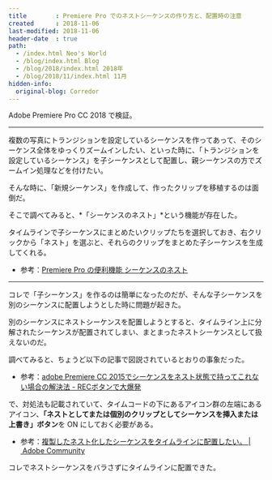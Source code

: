 ```yaml
---
title        : Premiere Pro でのネストシーケンスの作り方と、配置時の注意
created      : 2018-11-06
last-modified: 2018-11-06
header-date  : true
path:
  - /index.html Neo's World
  - /blog/index.html Blog
  - /blog/2018/index.html 2018年
  - /blog/2018/11/index.html 11月
hidden-info:
  original-blog: Corredor
---
```


Adobe Premiere Pro CC 2018 で検証。

---

複数の写真にトランジションを設定しているシーケンスを作ってあって、そのシーケンス全体をゆっくりズームインしたい、といった時に、「トランジションを設定しているシーケンス」を子シーケンスとして配置し、親シーケンスの方でズームイン処理などを付けたい。

そんな時に、「新規シーケンス」を作成して、作ったクリップを移植するのは面倒だ。

そこで調べてみると、*「シーケンスのネスト」*という機能が存在した。

タイムラインで子シーケンスにまとめたいクリップたちを選択しておき、右クリックから「ネスト」を選ぶと、それらのクリップをまとめた子シーケンスを生成してくれる。

- 参考：[Premiere Pro の便利機能 シーケンスのネスト](https://jmplanning.net/premire/242.html)

---

コレで「子シーケンス」を作るのは簡単になったのだが、そんな子シーケンスを別のシーケンスに配置しようとした時に問題が起きた。

別のシーケンスにネストシーケンスを配置しようとすると、タイムライン上に分解されたシーケンスが配置されてしまい、まとまったネストシーケンスとして扱えないのだ。

調べてみると、ちょうど以下の記事で図説されているとおりの事象だった。

- 参考：[adobe Premiere CC 2015でシーケンスをネスト状態で持ってこれない場合の解決法 - RECボタンで大爆発](http://iinuo.hatenablog.com/entry/2015/08/06/160253)

で、対処法も記載されていて、タイムコードの下にあるアイコン群の左端にあるアイコン、**「ネストとしてまたは個別のクリップとしてシーケンスを挿入または上書き」ボタン**を ON にしておく必要がある。

- 参考：[複製したネスト化したシーケンスをタイムラインに配置したい。 | Adobe Community](https://forums.adobe.com/message/9504021#9504021)

コレでネストシーケンスをバラさずにタイムラインに配置できた。

